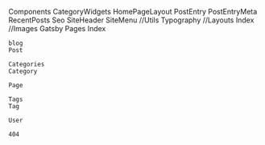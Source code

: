 Components
	CategoryWidgets
	HomePageLayout
	PostEntry
	PostEntryMeta
	RecentPosts
	Seo
	SiteHeader
	SiteMenu
//Utils
	Typography
//Layouts
	Index
//Images
	Gatsby
Pages
	Index
	
	blog
	Post

	Categories
	Category

	Page
	
	Tags
	Tag

	User

	404
